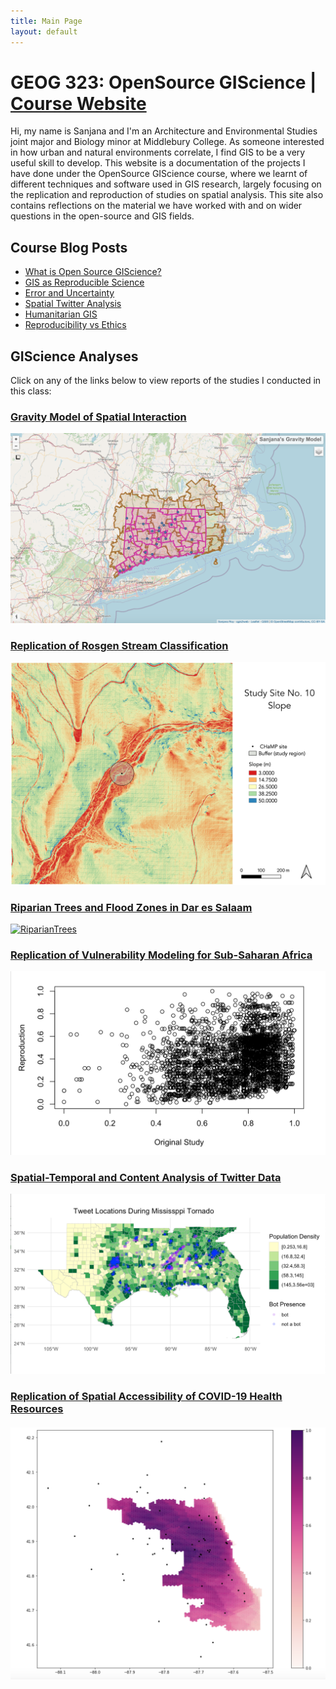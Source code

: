 ```yaml
---
title: Main Page
layout: default
---
```



# GEOG 323: OpenSource GIScience | [Course Website](https://gis4dev.github.io)

Hi, my name is Sanjana and I'm an Architecture and Environmental Studies joint major and Biology minor at Middlebury College. As someone interested in how urban and natural environments correlate, I find GIS to be a very useful skill to develop. This website is a documentation of the projects I have done under the OpenSource GIScience course, where we learnt of different techniques and software used in GIS research, largely focusing on the replication and reproduction of studies on spatial analysis. This site also contains reflections on the material we have worked with and on wider questions in the open-source and GIS fields.

## Course Blog Posts

- [What is Open Source GIScience?](musings/open-source.md)
- [GIS as Reproducible Science](musings/GIScience-reproducibility.md)
- [Error and Uncertainty](musings/ErrorUncertainty.md)
- [Spatial Twitter Analysis](musings/SpatialTwitterAnalysis.md)
- [Humanitarian GIS](musings/HumanitarianGIS.md)
- [Reproducibility vs Ethics](musings/ReproducibilityEthics.md)

## GIScience Analyses

Click on any of the links below to view reports of the studies I conducted in this class:


### [Gravity Model of Spatial Interaction](gravity/gravity.md)

[![GravityModel](gravity/assets/mapimage.png)](gravity/gravity.md)

### [Replication of Rosgen Stream Classification](Rosgen/rosgen.md)

[![RosgenImage](Rosgen/assets/map_slope2.png)](Rosgen/rosgen.md)

### [Riparian Trees and Flood Zones in Dar es Salaam](PostGISProject/RipBuffer.md)

[![RiparianTrees](PostGISProject/assets/tanzaniamap2.png)](PostGISProject/RipBuffer.md)

### [Replication of Vulnerability Modeling for Sub-Saharan Africa](Malcomb/Malcomb.md)

[![Malawi](Malcomb/assets/results/figures/scatterplot.png)](Malcomb/Malcomb.md)

### [Spatial-Temporal and Content Analysis of Twitter Data](Dorian/Dorian.md)

[![Malawi](Dorian/results/figures/Tornado_tweetlocations3.png)](Dorian/Dorian.md)

### [Replication of Spatial Accessibility of COVID-19 Health Resources](Kang/Kang.md)

[![Kang](Kang/assets/replication_map2.png)](Kang/Kang.md)
